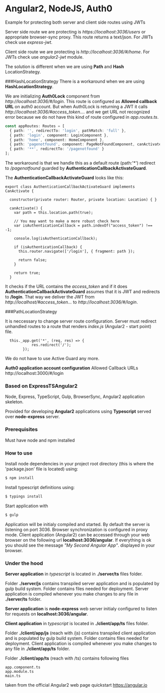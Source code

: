 # Angular2, NodeJS, Auth0
Example for protecting both server and client side routes using JWTs

Server side route we are protecting is *https://localhost:3036/users* or appropriate browser-sync proxy. This route returns
a text/json. For JWTs check use *express-jwt*.

Client side route we are protecting is *http://localhost:3036/#/home*. For JWTs check use *angular2-jwt* module.

The solution is different when we are using **Path** and **Hash** LocationStrategy.

###HashLocationStrategy
There is a workaround when we are using **HashLocationStrategy**.

We are initializing **Auth0Lock** component from *http://localhost:3036/#/login*. This route is configured as **Allowed callback URL** on auth0 account. But when Auth0Lock is returning a JWT it 
calls *http://localhost:3036/#access_token....* and we get URL not recognized error because we do not have this kind of route configured in *app.routes.ts*. 

```app.routes.ts
const appRoutes: Routes = [  
  { path: '', redirectTo: 'login', pathMatch: 'full' },
  { path: 'login', component: LoginComponent },  
  { path: 'home', component: HomeComponent },
  { path: 'pagenotfound', component: PageNotFoundComponent, canActivate: [AuthenticationCallbackActivateGuard] },  
  { path: '**', redirectTo: '/pagenotfound' }  
];
```

The workaround is that we handle this as a default route (path:'*') redirect to */pagenotfound* guarded by **AuthenticationCallbackActivateGuard**.

The **AuthenticationCallbackActivateGuard** looks like this:
```
export class AuthenticationCallbackActivateGuard implements CanActivate {

  constructor(private router: Router, private location: Location) { }

  canActivate() {
    var path = this.location.path(true);

    // You may want to make a more robust check here
    var isAuthenticationCallback = path.indexOf("access_token") !== -1;

    console.log(isAuthenticationCallback);

    if (isAuthenticationCallback) {
      this.router.navigate(['/login'], { fragment: path });

      return false;
    }

    return true;
  }
```

It checks if the URL contains the *access_token* and if it does  **AuthenticationCallbackActivateGuard** assumes that it is JWT and redirects to **/login**. That way we deliver the
JWT from *http://localhost/#access_token...* to *http://localhost:3036/#/login*.


###PathLocationStrategy

It is neccessary to change server route configuration. Server must redirect unhandled routes to a route that renders *index.js* (Angular2 - start point) file. 

```
  this._app.get('*', (req, res) => {
            res.redirect('/');
        });
```

We do not have to use Active Guard any more.


**Auth0 application account configuration**
Allowed Callback URLs http://localhost:3000/#/login

### Based on ExpressTSAngular2
Node, Express, TypeScript, Gulp, BrowserSync, Angular2 application skeleton.

Provided for developing **Angular2** applications using **Typescript** served over **node-express** server.

### Prerequisites
Must have node and npm installed

### How to use
Install node dependencies in your project root directory (this is where the 'package.json' file is located) using:
```sh
$ npm install
``` 
Install typescript definitions using:
```sh
$ typings install
```

Start application with 
```sh
$ gulp
```

Application will be initialy compiled and started. By default the server is listening on port 3036. Browser synchronization is configured in proxy mode. Client application (Angular2) can be accessed through your web browser on the following url **localhost:3036/angular**. If everything is ok you should see the message *"My Second Angular App"*. displayed in your browser.

### Under the hood

**Server application** in *typescript* is located in **./server/ts** files folder. 

Folder **./server/js** contains transpiled server application and is populated by gulp build system. Folder contains files needed for deployment. Server application is compiled whenever you make changes to any file in **./server/ts** folder.

**Server application** is **node-express** web server initialy configured to listen for requests on **localhost:3036/angular**. 


**Client application** in *typescript* is located in **./client/app/ts** files folder.

Folder **./client/app/js** (reach with /js) contains transpiled client application and is populated by gulp build system. Folder contains files needed for deployment. Client application is compiled whenever you make changes to any file in **./client/app/ts** folder. 

Folder **./client/app/ts** (reach with /ts) contains following files

```
app.component.ts
app.module.ts
main.ts
```
taken from the official Angular2 web page quickstart https://angular.io